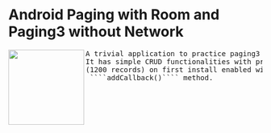 # Android Paging with Room and Paging3 without Network
<image src="./ApplicationSnapshot.jpeg" width=150 align="left" marginRight="50"/>

<pre>
A trivial application to practice paging3 concepts with Room. 
It has simple CRUD functionalities with prepopulated data 
(1200 records) on first install enabled with Room builder's
 ````addCallback()```` method.
</pre>